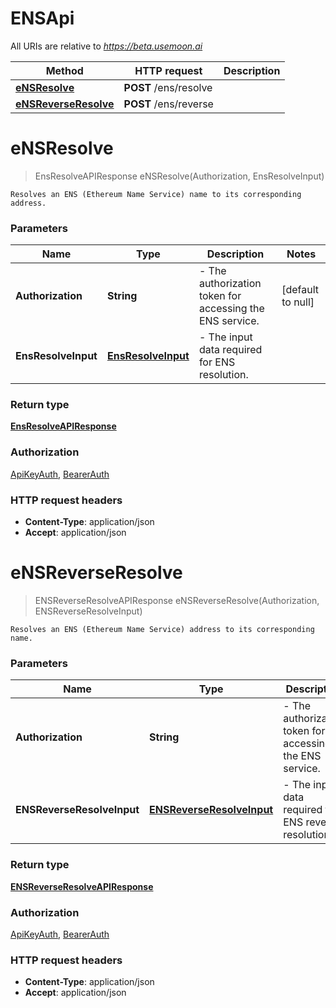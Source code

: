 # ENSApi

All URIs are relative to *https://beta.usemoon.ai*

| Method | HTTP request | Description |
|------------- | ------------- | -------------|
| [**eNSResolve**](ENSApi.md#eNSResolve) | **POST** /ens/resolve |  |
| [**eNSReverseResolve**](ENSApi.md#eNSReverseResolve) | **POST** /ens/reverse |  |


<a name="eNSResolve"></a>
# **eNSResolve**
> EnsResolveAPIResponse eNSResolve(Authorization, EnsResolveInput)



    Resolves an ENS (Ethereum Name Service) name to its corresponding address.

### Parameters

|Name | Type | Description  | Notes |
|------------- | ------------- | ------------- | -------------|
| **Authorization** | **String**| - The authorization token for accessing the ENS service. | [default to null] |
| **EnsResolveInput** | [**EnsResolveInput**](../Models/EnsResolveInput.md)| - The input data required for ENS resolution. | |

### Return type

[**EnsResolveAPIResponse**](../Models/EnsResolveAPIResponse.md)

### Authorization

[ApiKeyAuth](../README.md#ApiKeyAuth), [BearerAuth](../README.md#BearerAuth)

### HTTP request headers

- **Content-Type**: application/json
- **Accept**: application/json

<a name="eNSReverseResolve"></a>
# **eNSReverseResolve**
> ENSReverseResolveAPIResponse eNSReverseResolve(Authorization, ENSReverseResolveInput)



    Resolves an ENS (Ethereum Name Service) address to its corresponding name.

### Parameters

|Name | Type | Description  | Notes |
|------------- | ------------- | ------------- | -------------|
| **Authorization** | **String**| - The authorization token for accessing the ENS service. | [default to null] |
| **ENSReverseResolveInput** | [**ENSReverseResolveInput**](../Models/ENSReverseResolveInput.md)| - The input data required for ENS reverse resolution. | |

### Return type

[**ENSReverseResolveAPIResponse**](../Models/ENSReverseResolveAPIResponse.md)

### Authorization

[ApiKeyAuth](../README.md#ApiKeyAuth), [BearerAuth](../README.md#BearerAuth)

### HTTP request headers

- **Content-Type**: application/json
- **Accept**: application/json

